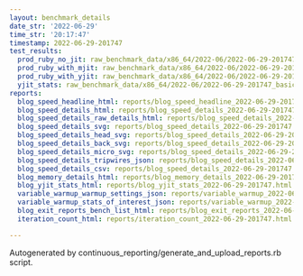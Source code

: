```yaml
---
layout: benchmark_details
date_str: '2022-06-29'
time_str: '20:17:47'
timestamp: 2022-06-29-201747
test_results:
  prod_ruby_no_jit: raw_benchmark_data/x86_64/2022-06/2022-06-29-201747_basic_benchmark_prod_ruby_no_jit.json
  prod_ruby_with_mjit: raw_benchmark_data/x86_64/2022-06/2022-06-29-201747_basic_benchmark_prod_ruby_with_mjit.json
  prod_ruby_with_yjit: raw_benchmark_data/x86_64/2022-06/2022-06-29-201747_basic_benchmark_prod_ruby_with_yjit.json
  yjit_stats: raw_benchmark_data/x86_64/2022-06/2022-06-29-201747_basic_benchmark_yjit_stats.json
reports:
  blog_speed_headline_html: reports/blog_speed_headline_2022-06-29-201747.html
  blog_speed_details_html: reports/blog_speed_details_2022-06-29-201747.html
  blog_speed_details_raw_details_html: reports/blog_speed_details_2022-06-29-201747.raw_details.html
  blog_speed_details_svg: reports/blog_speed_details_2022-06-29-201747.svg
  blog_speed_details_head_svg: reports/blog_speed_details_2022-06-29-201747.head.svg
  blog_speed_details_back_svg: reports/blog_speed_details_2022-06-29-201747.back.svg
  blog_speed_details_micro_svg: reports/blog_speed_details_2022-06-29-201747.micro.svg
  blog_speed_details_tripwires_json: reports/blog_speed_details_2022-06-29-201747.tripwires.json
  blog_speed_details_csv: reports/blog_speed_details_2022-06-29-201747.csv
  blog_memory_details_html: reports/blog_memory_details_2022-06-29-201747.html
  blog_yjit_stats_html: reports/blog_yjit_stats_2022-06-29-201747.html
  variable_warmup_warmup_settings_json: reports/variable_warmup_2022-06-29-201747.warmup_settings.json
  variable_warmup_stats_of_interest_json: reports/variable_warmup_2022-06-29-201747.stats_of_interest.json
  blog_exit_reports_bench_list_html: reports/blog_exit_reports_2022-06-29-201747.bench_list.html
  iteration_count_html: reports/iteration_count_2022-06-29-201747.html

---
```

Autogenerated by continuous_reporting/generate_and_upload_reports.rb script.
